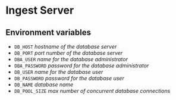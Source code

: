 # Ingest Server

## Environment variables

-   `DB_HOST` *hostname of the database server*
-   `DB_PORT` *port number of the database server*
-   `DBA_USER` *name for the database administrator*
-   `DBA_PASSWORD` *password for the database administrator*
-   `DB_USER` *name for the database user*
-   `DB_PASSWORD` *password for the database user*
-   `DB_NAME` *database name*
-   `DB_POOL_SIZE` *max number of concurrent database connections*
